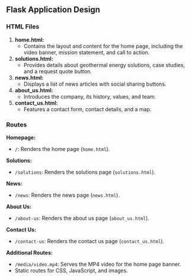 ## Flask Application Design

### HTML Files

1. **home.html:**
   - Contains the layout and content for the home page, including the video banner, mission statement, and call to action.
2. **solutions.html:**
   - Provides details about geothermal energy solutions, case studies, and a request quote button.
3. **news.html:**
   - Displays a list of news articles with social sharing buttons.
4. **about_us.html:**
   - Introduces the company, its history, values, and team.
5. **contact_us.html:**
   - Features a contact form, contact details, and a map.

### Routes

**Homepage:**
- `/`: Renders the home page (`home.html`).

**Solutions:**
- `/solutions`: Renders the solutions page (`solutions.html`).

**News:**
- `/news`: Renders the news page (`news.html`).

**About Us:**
- `/about-us`: Renders the about us page (`about_us.html`).

**Contact Us:**
- `/contact-us`: Renders the contact us page (`contact_us.html`).

**Additional Routes:**
- `/media/video.mp4`: Serves the MP4 video for the home page banner.
- Static routes for CSS, JavaScript, and images.
